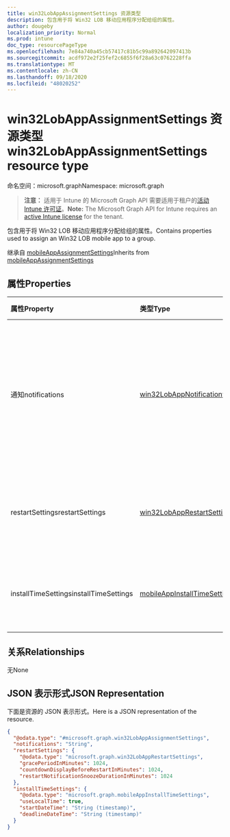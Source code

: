 ```yaml
---
title: win32LobAppAssignmentSettings 资源类型
description: 包含用于将 Win32 LOB 移动应用程序分配给组的属性。
author: dougeby
localization_priority: Normal
ms.prod: intune
doc_type: resourcePageType
ms.openlocfilehash: 7e84a740a45cb57417c81b5c99a892642097413b
ms.sourcegitcommit: acdf972e2f25fef2c6855f6f28a63c0762228ffa
ms.translationtype: MT
ms.contentlocale: zh-CN
ms.lasthandoff: 09/18/2020
ms.locfileid: "48020252"
---
```

# <a name="win32lobappassignmentsettings-resource-type"></a><span data-ttu-id="1cca1-103">win32LobAppAssignmentSettings 资源类型</span><span class="sxs-lookup"><span data-stu-id="1cca1-103">win32LobAppAssignmentSettings resource type</span></span>

<span data-ttu-id="1cca1-104">命名空间：microsoft.graph</span><span class="sxs-lookup"><span data-stu-id="1cca1-104">Namespace: microsoft.graph</span></span>

> <span data-ttu-id="1cca1-105">**注意：** 适用于 Intune 的 Microsoft Graph API 需要适用于租户的[活动 Intune 许可证](https://go.microsoft.com/fwlink/?linkid=839381)。</span><span class="sxs-lookup"><span data-stu-id="1cca1-105">**Note:** The Microsoft Graph API for Intune requires an [active Intune license](https://go.microsoft.com/fwlink/?linkid=839381) for the tenant.</span></span>

<span data-ttu-id="1cca1-106">包含用于将 Win32 LOB 移动应用程序分配给组的属性。</span><span class="sxs-lookup"><span data-stu-id="1cca1-106">Contains properties used to assign an Win32 LOB mobile app to a group.</span></span>


<span data-ttu-id="1cca1-107">继承自 [mobileAppAssignmentSettings](../resources/intune-apps-mobileappassignmentsettings.md)</span><span class="sxs-lookup"><span data-stu-id="1cca1-107">Inherits from [mobileAppAssignmentSettings](../resources/intune-apps-mobileappassignmentsettings.md)</span></span>

## <a name="properties"></a><span data-ttu-id="1cca1-108">属性</span><span class="sxs-lookup"><span data-stu-id="1cca1-108">Properties</span></span>
|<span data-ttu-id="1cca1-109">属性</span><span class="sxs-lookup"><span data-stu-id="1cca1-109">Property</span></span>|<span data-ttu-id="1cca1-110">类型</span><span class="sxs-lookup"><span data-stu-id="1cca1-110">Type</span></span>|<span data-ttu-id="1cca1-111">说明</span><span class="sxs-lookup"><span data-stu-id="1cca1-111">Description</span></span>|
|:---|:---|:---|
|<span data-ttu-id="1cca1-112">通知</span><span class="sxs-lookup"><span data-stu-id="1cca1-112">notifications</span></span>|[<span data-ttu-id="1cca1-113">win32LobAppNotification</span><span class="sxs-lookup"><span data-stu-id="1cca1-113">win32LobAppNotification</span></span>](../resources/intune-apps-win32lobappnotification.md)|<span data-ttu-id="1cca1-114">此应用分配的通知状态。</span><span class="sxs-lookup"><span data-stu-id="1cca1-114">The notification status for this app assignment.</span></span> <span data-ttu-id="1cca1-115">可取值为：`showAll`、`showReboot`、`hideAll`。</span><span class="sxs-lookup"><span data-stu-id="1cca1-115">Possible values are: `showAll`, `showReboot`, `hideAll`.</span></span>|
|<span data-ttu-id="1cca1-116">restartSettings</span><span class="sxs-lookup"><span data-stu-id="1cca1-116">restartSettings</span></span>|[<span data-ttu-id="1cca1-117">win32LobAppRestartSettings</span><span class="sxs-lookup"><span data-stu-id="1cca1-117">win32LobAppRestartSettings</span></span>](../resources/intune-apps-win32lobapprestartsettings.md)|<span data-ttu-id="1cca1-118">要应用于此应用程序分配的重新启动设置。</span><span class="sxs-lookup"><span data-stu-id="1cca1-118">The reboot settings to apply for this app assignment.</span></span>|
|<span data-ttu-id="1cca1-119">installTimeSettings</span><span class="sxs-lookup"><span data-stu-id="1cca1-119">installTimeSettings</span></span>|[<span data-ttu-id="1cca1-120">mobileAppInstallTimeSettings</span><span class="sxs-lookup"><span data-stu-id="1cca1-120">mobileAppInstallTimeSettings</span></span>](../resources/intune-apps-mobileappinstalltimesettings.md)|<span data-ttu-id="1cca1-121">要应用于此应用程序分配的安装时设置。</span><span class="sxs-lookup"><span data-stu-id="1cca1-121">The install time settings to apply for this app assignment.</span></span>|

## <a name="relationships"></a><span data-ttu-id="1cca1-122">关系</span><span class="sxs-lookup"><span data-stu-id="1cca1-122">Relationships</span></span>
<span data-ttu-id="1cca1-123">无</span><span class="sxs-lookup"><span data-stu-id="1cca1-123">None</span></span>

## <a name="json-representation"></a><span data-ttu-id="1cca1-124">JSON 表示形式</span><span class="sxs-lookup"><span data-stu-id="1cca1-124">JSON Representation</span></span>
<span data-ttu-id="1cca1-125">下面是资源的 JSON 表示形式。</span><span class="sxs-lookup"><span data-stu-id="1cca1-125">Here is a JSON representation of the resource.</span></span>
<!-- {
  "blockType": "resource",
  "@odata.type": "microsoft.graph.win32LobAppAssignmentSettings"
}
-->
``` json
{
  "@odata.type": "#microsoft.graph.win32LobAppAssignmentSettings",
  "notifications": "String",
  "restartSettings": {
    "@odata.type": "microsoft.graph.win32LobAppRestartSettings",
    "gracePeriodInMinutes": 1024,
    "countdownDisplayBeforeRestartInMinutes": 1024,
    "restartNotificationSnoozeDurationInMinutes": 1024
  },
  "installTimeSettings": {
    "@odata.type": "microsoft.graph.mobileAppInstallTimeSettings",
    "useLocalTime": true,
    "startDateTime": "String (timestamp)",
    "deadlineDateTime": "String (timestamp)"
  }
}
```





